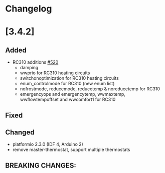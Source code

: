# Changelog

# [3.4.2]

## Added

- RC310 additions [#520](https://github.com/emsesp/EMS-ESP32/pull/520)
  - damping
  - wwprio for RC310 heating circuits
  - switchonoptimization for RC310 heating circuits
  - enum_controlmode for RC310 (new enum list) 
  - nofrostmode, reducemode, reducetemp & noreducetemp for RC310 
  - emergencyops and emergencytemp, wwmaxtemp, wwflowtempoffset and wwcomfort1 for RC310

## Fixed

## Changed

- platformio 2.3.0 (IDF 4, Arduino 2)
- remove master-thermostat, support multiple thermostats

## **BREAKING CHANGES:**

